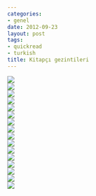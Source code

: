 ```yaml
---
categories:
- genel
date: 2012-09-23
layout: post
tags:
- quickread
- turkish
title: Kitapçı gezintileri
---
```


  
![](/images/20120923_145916.png)  
![](/images/20120923_150401.png)  
![](/images/20120923_150804.png)  
![](/images/20120923_152042.png)  
![](/images/20120923_145701.png)  
![](/images/20120923_152958.png)  
![](/images/20120923_153224.png)  
![](/images/20120923_144608.png)  
![](/images/20120923_145352.png)  
![](/images/20120923_143650.png)  
![](/images/20120923_144339.png)  
![](/images/20120923_152306.png)  
![](/images/20120923_142139.png)  
![](/images/20120923_152600.png)  
![](/images/20120923_143323.png)  
![](/images/20120923_152719.png)
